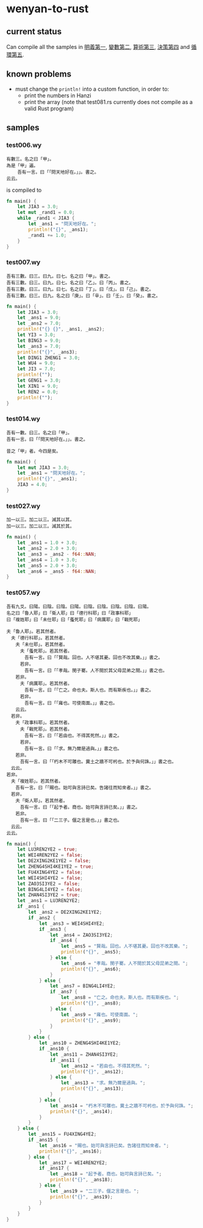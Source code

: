 # wenyan-to-rust

## current status
Can compile all the samples in [明義第一](https://github.com/wenyan-lang/book/blob/master/01%20%E6%98%8E%E7%BE%A9%E7%AC%AC%E4%B8%80.md), [變數第二](https://github.com/wenyan-lang/book/blob/master/02%20%E8%AE%8A%E6%95%B8%E7%AC%AC%E4%BA%8C.md), [算術第三](https://github.com/wenyan-lang/book/blob/master/03%20%E7%AE%97%E8%A1%93%E7%AC%AC%E4%B8%89.md), [決策第四](https://github.com/wenyan-lang/book/blob/master/04%20%E6%B1%BA%E7%AD%96%E7%AC%AC%E5%9B%9B.md) and [循環第五](https://github.com/wenyan-lang/book/blob/master/05%20%E5%BE%AA%E7%92%B0%E7%AC%AC%E4%BA%94.md).

## known problems
* must change the `println!` into a custom function, in order to:
    * print the numbers in Hanzi
    * print the array (note that test081.rs currently does not compile as a valid Rust program)


## samples

### test006.wy
```
有數三。名之曰「甲」。
為是「甲」遍。
	吾有一言。曰「「問天地好在。」」。書之。
云云。
```

is compiled to

```rust
fn main() {
    let JIA3 = 3.0;
    let mut _rand1 = 0.0;
    while _rand1 < JIA3 {
        let _ans1 = "問天地好在。";
        println!("{}", _ans1);
        _rand1 += 1.0;
    }
}
```

### test007.wy
```
吾有三數。曰三。曰九。曰七。名之曰「甲」。書之。
吾有三數。曰三。曰九。曰七。名之曰「乙」。曰「丙」。書之。
吾有三數。曰三。曰九。曰七。名之曰「丁」。曰「戊」。曰「己」。書之。
吾有三數。曰三。曰九。名之曰「庚」。曰「辛」。曰「壬」。曰「癸」。書之。
```

```rust
fn main() {
    let JIA3 = 3.0;
    let _ans1 = 9.0;
    let _ans2 = 7.0;
    println!("{} {}", _ans1, _ans2);
    let YI3 = 3.0;
    let BING3 = 9.0;
    let _ans3 = 7.0;
    println!("{}", _ans3);
    let DING1 ZHENG1 = 3.0;
    let WU4 = 9.0;
    let JI3 = 7.0;
    println!("");
    let GENG1 = 3.0;
    let XIN1 = 9.0;
    let REN2 = 0.0;
    println!("");
}
```

### test014.wy
```
吾有一數。曰三。名之曰「甲」。
吾有一言。曰「「問天地好在。」」。書之。

昔之「甲」者。今四是矣。
```

```rust
fn main() {
    let mut JIA3 = 3.0;
    let _ans1 = "問天地好在。";
    println!("{}", _ans1);
    JIA3 = 4.0;
}
```

### test027.wy
```
加一以三。加二以三。減其以其。
加一以三。加二以三。減其於其。
```

```rust
fn main() {
    let _ans1 = 1.0 + 3.0;
    let _ans2 = 2.0 + 3.0;
    let _ans3 = _ans2 - f64::NAN;
    let _ans4 = 1.0 + 3.0;
    let _ans5 = 2.0 + 3.0;
    let _ans6 = _ans5 - f64::NAN;
}
```

### test057.wy
```
吾有九爻。曰陽。曰陰。曰陰。曰陽。曰陰。曰陰。曰陰。曰陰。曰陽。
名之曰「魯人耶」曰「衛人耶」曰「德行科耶」曰「政事科耶」
曰「複姓耶」曰「未仕耶」曰「蚤死耶」曰「病厲耶」曰「戰死耶」

夫「魯人耶」。若其然者。
　夫「德行科耶」。若其然者。
　　夫「未仕耶」。若其然者。
　　　夫「蚤死耶」。若其然者。
　　　　吾有一言。曰「「賢哉。回也。人不堪其憂。回也不改其樂。」」書之。
　　　若非。
　　　　吾有一言。曰「「孝哉。閔子騫。人不間於其父母昆弟之間。」」書之也。
　　若非。
　　　夫「病厲耶」。若其然者。
　　　　吾有一言。曰「「亡之。命也夫。斯人也。而有斯疾也。」」書之。
　　　若非。
　　　　吾有一言。曰「「雍也。可使南面。」」書之也。
　　云云。
　若非。
　　夫「政事科耶」。若其然者。
　　　夫「戰死耶」。若其然者。
　　　　吾有一言。曰「「若由也。不得其死然。」」書之。
　　　若非。
　　　　吾有一言。曰「「求。無乃爾是過與。」」書之也。
　　若非。
　　　吾有一言。曰「「朽木不可雕也。糞土之牆不可杇也。於予與何誅。」」書之也。
　云云。
若非。
　夫「複姓耶」。若其然者。
　　吾有一言。曰「「賜也。始可與言詩已矣。告諸往而知來者。」」書之。
　若非。
　　夫「衛人耶」。若其然者。
　　　吾有一言。曰「「起予者。商也。始可與言詩已矣。」」書之。
　　若非。
　　　吾有一言。曰「「二三子。偃之言是也。」」書之也。
　云云。
云云。
```

```rust
fn main() {
    let LU3REN2YE2 = true;
    let WEI4REN2YE2 = false;
    let DE2XING2KE1YE2 = false;
    let ZHENG4SHI4KE1YE2 = true;
    let FU4XING4YE2 = false;
    let WEI4SHI4YE2 = false;
    let ZAO3SI3YE2 = false;
    let BING4LI4YE2 = false;
    let ZHAN4SI3YE2 = true;
    let _ans1 = LU3REN2YE2;
    if _ans1 {
        let _ans2 = DE2XING2KE1YE2;
        if _ans2 {
            let _ans3 = WEI4SHI4YE2;
            if _ans3 {
                let _ans4 = ZAO3SI3YE2;
                if _ans4 {
                    let _ans5 = "賢哉。回也。人不堪其憂。回也不改其樂。";
                    println!("{}", _ans5);
                } else {
                    let _ans6 = "孝哉。閔子騫。人不間於其父母昆弟之間。";
                    println!("{}", _ans6);
                }
            } else {
                let _ans7 = BING4LI4YE2;
                if _ans7 {
                    let _ans8 = "亡之。命也夫。斯人也。而有斯疾也。";
                    println!("{}", _ans8);
                } else {
                    let _ans9 = "雍也。可使南面。";
                    println!("{}", _ans9);
                }
            }
        } else {
            let _ans10 = ZHENG4SHI4KE1YE2;
            if _ans10 {
                let _ans11 = ZHAN4SI3YE2;
                if _ans11 {
                    let _ans12 = "若由也。不得其死然。";
                    println!("{}", _ans12);
                } else {
                    let _ans13 = "求。無乃爾是過與。";
                    println!("{}", _ans13);
                }
            } else {
                let _ans14 = "朽木不可雕也。糞土之牆不可杇也。於予與何誅。";
                println!("{}", _ans14);
            }
        }
    } else {
        let _ans15 = FU4XING4YE2;
        if _ans15 {
            let _ans16 = "賜也。始可與言詩已矣。告諸往而知來者。";
            println!("{}", _ans16);
        } else {
            let _ans17 = WEI4REN2YE2;
            if _ans17 {
                let _ans18 = "起予者。商也。始可與言詩已矣。";
                println!("{}", _ans18);
            } else {
                let _ans19 = "二三子。偃之言是也。";
                println!("{}", _ans19);
            }
        }
    }
}
```

